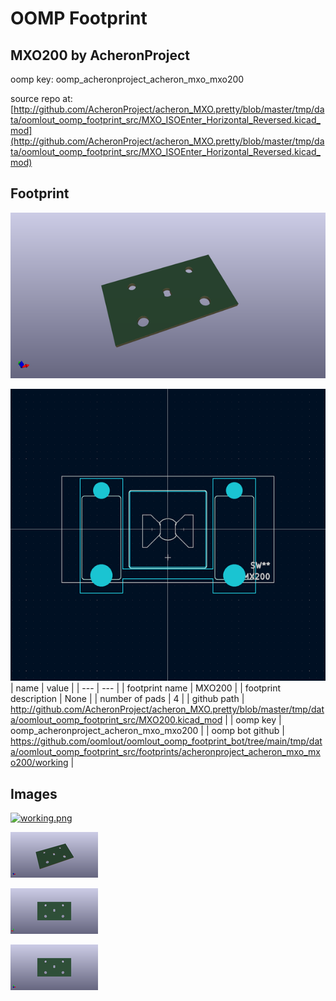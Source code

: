 # OOMP Footprint  
## MXO200  by AcheronProject  
  
oomp key: oomp_acheronproject_acheron_mxo_mxo200  
  
source repo at: [http://github.com/AcheronProject/acheron_MXO.pretty/blob/master/tmp/data/oomlout_oomp_footprint_src/MXO_ISOEnter_Horizontal_Reversed.kicad_mod](http://github.com/AcheronProject/acheron_MXO.pretty/blob/master/tmp/data/oomlout_oomp_footprint_src/MXO_ISOEnter_Horizontal_Reversed.kicad_mod)  
## Footprint  
  
[![working_kicad_pcb_3d.png](working_kicad_pcb_3d_600.png)](working_kicad_pcb_3d.png)  
  
[![working.png](working_600.png)](working.png)  
| name | value | 
| --- | --- | 
| footprint name | MXO200 | 
| footprint description | None | 
| number of pads | 4 | 
| github path | http://github.com/AcheronProject/acheron_MXO.pretty/blob/master/tmp/data/oomlout_oomp_footprint_src/MXO200.kicad_mod | 
| oomp key | oomp_acheronproject_acheron_mxo_mxo200 | 
| oomp bot github | https://github.com/oomlout/oomlout_oomp_footprint_bot/tree/main/tmp/data/oomlout_oomp_footprint_src/footprints/acheronproject_acheron_mxo_mxo200/working | 
## Images  
  
[![working.png](working_140.png)](working.png)  
  
[![working_kicad_pcb_3d.png](working_kicad_pcb_3d_140.png)](working_kicad_pcb_3d.png)  
  
[![working_kicad_pcb_3d_back.png](working_kicad_pcb_3d_back_140.png)](working_kicad_pcb_3d_back.png)  
  
[![working_kicad_pcb_3d_front.png](working_kicad_pcb_3d_front_140.png)](working_kicad_pcb_3d_front.png)  

